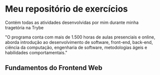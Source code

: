 # Meu repositório de exercícios
Contém todas as atividades desenvolvidas por mim durante minha tragetória na Trybe

"O programa conta com mais de 1.500 horas de aulas presenciais e online, aborda introdução ao desenvolvimento de software, front-end, back-end, ciência da computação, engenharia de software, metodologias ágeis e habilidades comportamentais."

## Fundamentos do Frontend Web